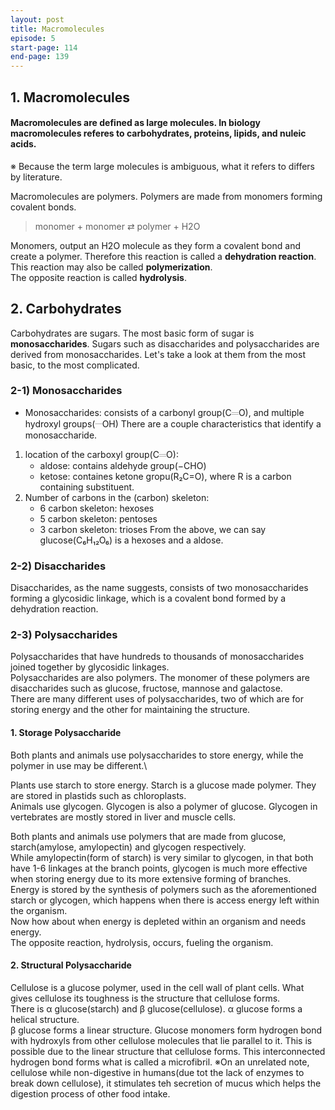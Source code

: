 ```yaml
---
layout: post
title: Macromolecules
episode: 5
start-page: 114
end-page: 139
---
```

## 1. Macromolecules
#### Macromolecules are defined as large molecules. In biology macromolecules referes to carbohydrates, proteins, lipids, and nuleic acids.

※ Because the term large molecules is ambiguous, what it refers to differs by literature.

Macromolecules are polymers. Polymers are made from monomers forming covalent bonds.
> monomer + monomer ⇄ polymer + H2O

Monomers, output an H2O molecule as they form a covalent bond and create a polymer. Therefore this reaction is called a __dehydration reaction__.
This reaction may also be called __polymerization__.\
The opposite reaction is called __hydrolysis__.

## 2. Carbohydrates
Carbohydrates are sugars. The most basic form of sugar is __monosaccharides__. Sugars such as disaccharides and polysaccharides are derived from monosaccharides. Let's take a look at them from the most basic, to the most complicated.
### 2-1) Monosaccharides
- Monosaccharides: consists of a carbonyl group(C𝄗O), and multiple hydroxyl groups(𝄖OH)
There are a couple characteristics that identify a monosaccharide.
1. location of the carboxyl group(C𝄗O):
    - aldose: contains aldehyde group(−CHO)
    - ketose: containes ketone gropu(R₂C=O), where R is a carbon containing substituent.
2. Number of carbons in the (carbon) skeleton:
    - 6 carbon skeleton: hexoses
    - 5 carbon skeleton: pentoses
    - 3 carbon skeleton: trioses
From the above, we can say glucose(C₆H₁₂O₆) is a hexoses and a aldose.
### 2-2) Disaccharides
Disaccharides, as the name suggests, consists of two monosaccharides forming a glycosidic linkage, which is a covalent bond formed by a dehydration reaction.
### 2-3) Polysaccharides
Polysaccharides that have hundreds to thousands of monosaccharides joined together by glycosidic linkages.\
Polysaccharides are also polymers. The monomer of these polymers are disaccharides such as glucose, fructose, mannose and galactose.\
There are many different uses of polysaccharides, two of which are for storing energy and the other for maintaining the structure.
#### 1. Storage Polysaccharide
Both plants and animals use polysaccharides to store energy, while the polymer in use may be different.\

 Plants use starch to store energy. Starch is a glucose made polymer. They are stored in plastids such as chloroplasts.\
 Animals use glycogen. Glycogen is also a polymer of glucose. Glycogen in vertebrates are mostly stored in liver and muscle cells.
 
Both plants and animals use polymers that are made from glucose, starch(amylose, amylopectin) and glycogen respectively.\
While amylopectin(form of starch) is very similar to glycogen, in that both have 1-6 linkages at the branch points, glycogen is much more effective when storing energy due to its more extensive forming of branches.\
Energy is stored by the synthesis of polymers such as the aforementioned starch or glycogen, which happens when there is access energy left within the organism.\
Now how about when energy is depleted within an organism and needs energy.\
The opposite reaction, hydrolysis, occurs, fueling the organism.
#### 2. Structural Polysaccharide
Cellulose is a glucose polymer, used in the cell wall of plant cells. What gives cellulose its toughness is the structure that cellulose forms.\
There is α glucose(starch) and β glucose(cellulose). α glucose forms a helical structure.\
β glucose forms a linear structure. Glucose monomers form hydrogen bond with hydroxyls from other cellulose molecules that lie parallel to it. This is possible due to the linear structure that cellulose forms. This interconnected hydrogen bond forms what is called a microfibril.
※On an unrelated note, cellulose while non-digestive in humans(due tot the lack of enzymes to break down cellulose), it stimulates teh secretion of mucus which helps the digestion process of other food intake.
